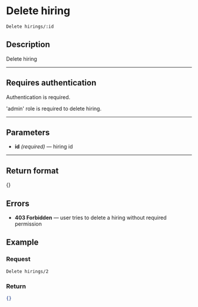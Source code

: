 # Delete hiring

``` Text
Delete hirings/:id
```

## Description

Delete hiring

***

## Requires authentication

Authentication is required.

'admin' role is required to delete hiring.

***

## Parameters

- **id** *(required)* — hiring id

***

## Return format

{}

## Errors

- **403 Forbidden** — user tries to delete a hiring without required permission

## Example

### Request

``` Text
Delete hirings/2
```

### Return

``` JSON
{}
```
